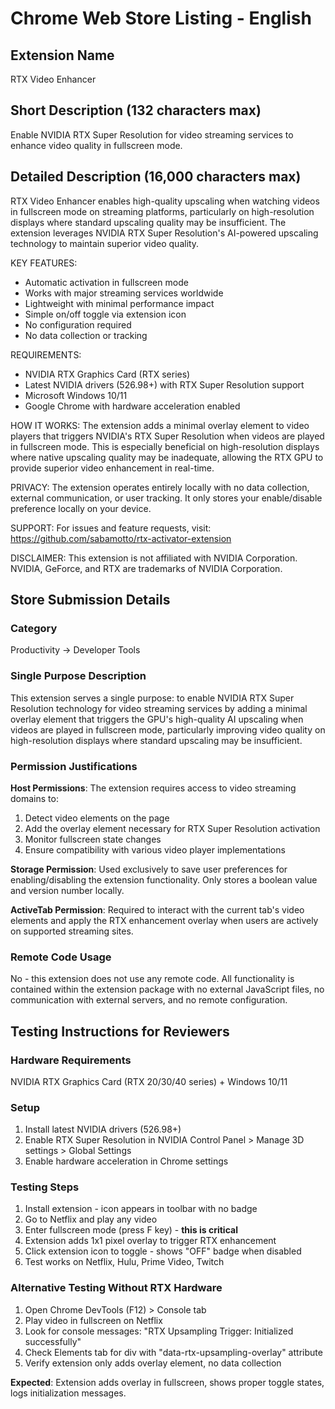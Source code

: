 # Chrome Web Store Listing - English

## Extension Name
RTX Video Enhancer

## Short Description (132 characters max)
Enable NVIDIA RTX Super Resolution for video streaming services to enhance video quality in fullscreen mode.

## Detailed Description (16,000 characters max)

RTX Video Enhancer enables high-quality upscaling when watching videos in fullscreen mode on streaming platforms, particularly on high-resolution displays where standard upscaling quality may be insufficient. The extension leverages NVIDIA RTX Super Resolution's AI-powered upscaling technology to maintain superior video quality.

KEY FEATURES:
- Automatic activation in fullscreen mode
- Works with major streaming services worldwide  
- Lightweight with minimal performance impact
- Simple on/off toggle via extension icon
- No configuration required
- No data collection or tracking

REQUIREMENTS:
- NVIDIA RTX Graphics Card (RTX series)
- Latest NVIDIA drivers (526.98+) with RTX Super Resolution support
- Microsoft Windows 10/11
- Google Chrome with hardware acceleration enabled

HOW IT WORKS:
The extension adds a minimal overlay element to video players that triggers NVIDIA's RTX Super Resolution when videos are played in fullscreen mode. This is especially beneficial on high-resolution displays where native upscaling quality may be inadequate, allowing the RTX GPU to provide superior video enhancement in real-time.

PRIVACY:
The extension operates entirely locally with no data collection, external communication, or user tracking. It only stores your enable/disable preference locally on your device.

SUPPORT:
For issues and feature requests, visit: https://github.com/sabamotto/rtx-activator-extension

DISCLAIMER:
This extension is not affiliated with NVIDIA Corporation. NVIDIA, GeForce, and RTX are trademarks of NVIDIA Corporation.

## Store Submission Details

### Category
Productivity → Developer Tools

### Single Purpose Description
This extension serves a single purpose: to enable NVIDIA RTX Super Resolution technology for video streaming services by adding a minimal overlay element that triggers the GPU's high-quality AI upscaling when videos are played in fullscreen mode, particularly improving video quality on high-resolution displays where standard upscaling may be insufficient.

### Permission Justifications

**Host Permissions**: The extension requires access to video streaming domains to:
1. Detect video elements on the page
2. Add the overlay element necessary for RTX Super Resolution activation  
3. Monitor fullscreen state changes
4. Ensure compatibility with various video player implementations

**Storage Permission**: Used exclusively to save user preferences for enabling/disabling the extension functionality. Only stores a boolean value and version number locally.

**ActiveTab Permission**: Required to interact with the current tab's video elements and apply the RTX enhancement overlay when users are actively on supported streaming sites.

### Remote Code Usage
No - this extension does not use any remote code. All functionality is contained within the extension package with no external JavaScript files, no communication with external servers, and no remote configuration.

## Testing Instructions for Reviewers

### Hardware Requirements
NVIDIA RTX Graphics Card (RTX 20/30/40 series) + Windows 10/11

### Setup
1. Install latest NVIDIA drivers (526.98+)
2. Enable RTX Super Resolution in NVIDIA Control Panel > Manage 3D settings > Global Settings  
3. Enable hardware acceleration in Chrome settings

### Testing Steps
1. Install extension - icon appears in toolbar with no badge
2. Go to Netflix and play any video
3. Enter fullscreen mode (press F key) - **this is critical**
4. Extension adds 1x1 pixel overlay to trigger RTX enhancement
5. Click extension icon to toggle - shows "OFF" badge when disabled
6. Test works on Netflix, Hulu, Prime Video, Twitch

### Alternative Testing Without RTX Hardware
1. Open Chrome DevTools (F12) > Console tab
2. Play video in fullscreen on Netflix
3. Look for console messages: "RTX Upsampling Trigger: Initialized successfully"
4. Check Elements tab for div with "data-rtx-upsampling-overlay" attribute
5. Verify extension only adds overlay element, no data collection

**Expected**: Extension adds overlay in fullscreen, shows proper toggle states, logs initialization messages.